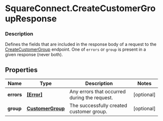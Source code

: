# SquareConnect.CreateCustomerGroupResponse

### Description

Defines the fields that are included in the response body of a request to the [CreateCustomerGroup](#endpoint-createcustomergroup) endpoint.  One of `errors` or `group` is present in a given response (never both).

## Properties
Name | Type | Description | Notes
------------ | ------------- | ------------- | -------------
**errors** | [**[Error]**](Error.md) | Any errors that occurred during the request. | [optional] 
**group** | [**CustomerGroup**](CustomerGroup.md) | The successfully created customer group. | [optional] 


